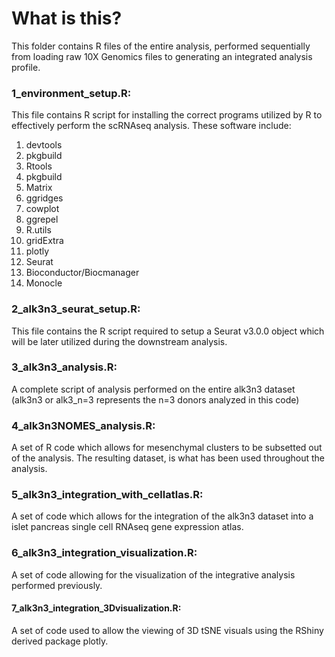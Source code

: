 # What is this?
This folder contains R files of the entire analysis, performed sequentially from loading raw 10X Genomics files to generating an integrated analysis profile.

### 1_environment_setup.R:
This file contains R script for installing the correct programs utilized by R to effectively perform the scRNAseq analysis. These software include:
1. devtools
2. pkgbuild
3. Rtools
4. pkgbuild
5. Matrix
6. ggridges
7. cowplot
8. ggrepel
9. R.utils
10. gridExtra
11. plotly
12. Seurat
13. Bioconductor/Biocmanager
14. Monocle


### 2_alk3n3_seurat_setup.R:
This file contains the R script required to setup a Seurat v3.0.0 object which will be later utilized during the downstream analysis. 

### 3_alk3n3_analysis.R:
A complete script of analysis performed on the entire alk3n3 dataset (alk3n3 or alk3_n=3 represents the n=3 donors analyzed in this code)

### 4_alk3n3NOMES_analysis.R:
A set of R code which allows for mesenchymal clusters to be subsetted out of the analysis. The resulting dataset, is what has been used throughout the analysis. 

### 5_alk3n3_integration_with_cellatlas.R:
A set of code which allows for the integration of the alk3n3 dataset into a islet pancreas single cell RNAseq gene expression atlas.

### 6_alk3n3_integration_visualization.R:
A set of code allowing for the visualization of the integrative analysis performed previously.

#### 7_alk3n3_integration_3Dvisualization.R:
A set of code used to allow the viewing of 3D tSNE visuals using the RShiny derived package plotly.
